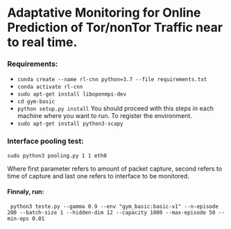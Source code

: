 # Adaptative Monitoring for Online Prediction of Tor/nonTor Traffic near to real time.
### Requirements:

* ```conda create --name rl-cnn python=3.7 --file requirements.txt```
* ```conda activate rl-cnn```
* ```sudo apt-get install libopenmpi-dev```
* ```cd gym-basic```
* ```python setup.py install``` You should proceed with this steps in each machine where you want to run. To register the environment.
* ```sudo apt-get install python3-scapy```

### Interface pooling test:

    sudo python3 pooling.py 1 1 eth0 
Where first parameter refers to amount of packet capture, second refers to time of capture and last one refers to interface to be monitored.


#### Finnaly, run:

     python3 teste.py --gamma 0.9 --env "gym_basic:basic-v1" --n-episode 200 --batch-size 1 --hidden-dim 12 --capacity 1000 --max-episode 50 --min-eps 0.01
